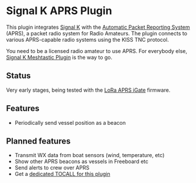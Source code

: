 Signal K APRS Plugin
====================

This plugin integrates [Signal K](https://signalk.org) with the [Automatic Packet Reporting System](https://www.aprs.org) (APRS), a packet radio system for Radio Amateurs. The plugin connects to various APRS-capable radio systems using the KISS TNC protocol.

You need to be a licensed radio amateur to use APRS. For everybody else, [Signal K Meshtastic Plugin](https://github.com/meri-imperiumi/signalk-meshtastic) is the way to go.

## Status

Very early stages, being tested with the [LoRa APRS iGate](https://github.com/richonguzman/LoRa_APRS_iGate) firmware.

## Features

* Periodically send vessel position as a beacon

## Planned features

* Transmit WX data from boat sensors (wind, temperature, etc)
* Show other APRS beacons as vessels in Freeboard etc
* Send alerts to crew over APRS
* Get a [dedicated TOCALL for this plugin](https://github.com/aprsorg/aprs-deviceid/issues/244)

